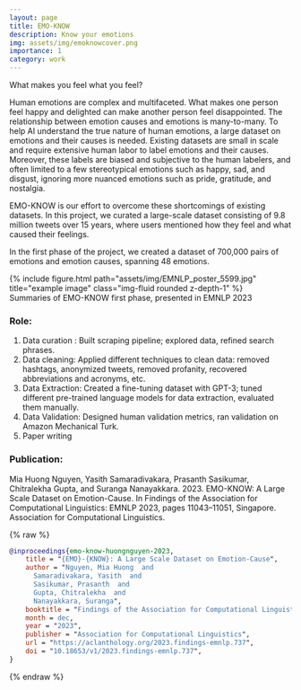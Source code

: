 ```yaml
---
layout: page
title: EMO-KNOW
description: Know your emotions
img: assets/img/emoknowcover.png
importance: 1
category: work
---
```


What makes you feel what you feel?

Human emotions are complex and multifaceted. What makes one person feel happy and delighted can make another person feel disappointed. The relationship between emotion causes and emotions is many-to-many. To help AI understand the true nature of human emotions, a large dataset on emotions and their causes is needed. Existing datasets are small in scale and require extensive human labor to label emotions and their causes. Moreover, these labels are biased and subjective to the human labelers, and often limited to a few stereotypical emotions such as happy, sad, and disgust, ignoring more nuanced emotions such as pride, gratitude, and nostalgia.

EMO-KNOW is our effort to overcome these shortcomings of existing datasets. In this project, we curated a large-scale dataset consisting of 9.8 million tweets over 15 years, where users mentioned how they feel and what caused their feelings.

In the first phase of the project, we created a dataset of 700,000 pairs of emotions and emotion causes, spanning 48 emotions.


<div class="row">
    <div class="col-sm mt-3 mt-md-0">
        {% include figure.html path="assets/img/EMNLP_poster_5599.jpg" title="example image" class="img-fluid rounded z-depth-1" %}
    </div>
</div>
<div class="caption">
    Summaries of EMO-KNOW first phase, presented in EMNLP 2023
</div>


### Role:
1. Data curation : Built scraping pipeline; explored data, refined search phrases.
2. Data cleaning: Applied different techniques to clean data: removed hashtags, anonymized tweets, removed profanity, recovered abbreviations and acronyms, etc.
3. Data Extraction: Created a fine-tuning dataset with GPT-3; tuned different pre-trained language models for data extraction, evaluated them manually.
4. Data Validation: Designed human validation metrics, ran validation on Amazon Mechanical Turk.
5. Paper writing



### Publication:
Mia Huong Nguyen, Yasith Samaradivakara, Prasanth Sasikumar, Chitralekha Gupta, and Suranga Nanayakkara. 2023. EMO-KNOW: A Large Scale Dataset on Emotion-Cause. In Findings of the Association for Computational Linguistics: EMNLP 2023, pages 11043–11051, Singapore. Association for Computational Linguistics.

{% raw %}
```bibtex
@inproceedings{emo-know-huongnguyen-2023,
    title = "{EMO}-{KNOW}: A Large Scale Dataset on Emotion-Cause",
    author = "Nguyen, Mia Huong  and
      Samaradivakara, Yasith  and
      Sasikumar, Prasanth  and
      Gupta, Chitralekha  and
      Nanayakkara, Suranga",
    booktitle = "Findings of the Association for Computational Linguistics: EMNLP 2023",
    month = dec,
    year = "2023",
    publisher = "Association for Computational Linguistics",
    url = "https://aclanthology.org/2023.findings-emnlp.737",
    doi = "10.18653/v1/2023.findings-emnlp.737",
}
```
{% endraw %}
